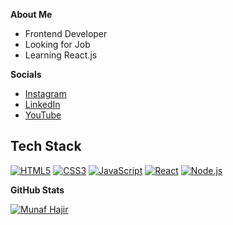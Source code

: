 

**About Me**

* Frontend Developer
* Looking for Job
* Learning React.js

**Socials**

* [Instagram](https://www.instagram.com/pratik778899)
* [LinkedIn](https://www.linkedin.com/in/pratik778899)
* [YouTube](https://www.youtube.com/pratik778899)

## Tech Stack

[![HTML5](https://cdn.jsdelivr.net/gh/devicons/devicon/master/icons/html5/html5-plain.svg)](https://developer.mozilla.org/en-US/docs/Web/HTML/Introduction)
[![CSS3](https://cdn.jsdelivr.net/gh/devicons/devicon/master/icons/css3/css3-plain.svg)](https://developer.mozilla.org/en-US/docs/Web/CSS/Introduction)
[![JavaScript](https://cdn.jsdelivr.net/gh/devicons/devicon/master/icons/javascript/javascript-plain.svg)](https://www.javascript.com/)
[![React](https://cdn.jsdelivr.net/gh/devicons/devicon/master/icons/react/react-original.svg)](https://reactjs.org/)
[![Node.js](https://cdn.jsdelivr.net/gh/devicons/devicon/master/icons/nodejs/nodejs-original.svg)](https://nodejs.org/en/)

**GitHub Stats**

[![Munaf Hajir](https://github-readme-stats.vercel.app/api?username=pratik778899)](https://github.com/pratik778899)
